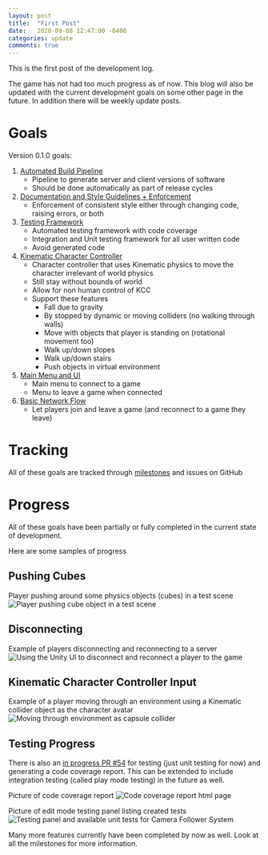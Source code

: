 ```yaml
---
layout: post
title:  "First Post"
date:   2020-09-08 12:47:00 -0400
categories: update
comments: true
---
```


This is the first post of the development log.

The game has not had too much progress as of now. This blog will also be updated with the current development goals on some other page in the future. In addition there will be weekly update posts.

# Goals
Version 0.1.0 goals:
1. [Automated Build Pipeline](https://github.com/nicholas-maltbie/PropHunt/milestone/5)
    * Pipeline to generate server and client versions of software
    * Should be done automatically as part of release cycles
2. [Documentation and Style Guidelines + Enforcement](https://github.com/nicholas-maltbie/PropHunt/milestone/7)
    * Enforcement of consistent style either through changing code, raising errors, or both
3. [Testing Framework](https://github.com/nicholas-maltbie/PropHunt/milestone/4)
    * Automated testing framework with code coverage
    * Integration and Unit testing framework for all user written code
    * Avoid generated code
4. [Kinematic Character Controller](https://github.com/nicholas-maltbie/PropHunt/milestone/1)
    * Character controller that uses Kinematic physics to move the character irrelevant of world physics
    * Still stay without bounds of world
    * Allow for non human control of KCC
    * Support these features
      * Fall due to gravity
      * By stopped by dynamic or moving colliders (no walking through walls)
      * Move with objects that player is standing on (rotational movement too)
      * Walk up/down slopes
      * Walk up/down stairs
      * Push objects in virtual environment
5. [Main Menu and UI](https://github.com/nicholas-maltbie/PropHunt/milestone/3)
    * Main menu to connect to a game
    * Menu to leave a game when connected
6. [Basic Network Flow](https://github.com/nicholas-maltbie/PropHunt/milestone/2)
    * Let players join and leave a game (and reconnect to a game they leave)

# Tracking
All of these goals are tracked through [milestones](https://github.com/nicholas-maltbie/PropHunt/milestones) and issues on GitHub

# Progress

All of these goals have been partially or fully completed in the current state of development. 

Here are some samples of progress

## Pushing Cubes
Player pushing around some physics objects (cubes) in a test scene
![Player pushing cube object in a test scene](https://drive.google.com/uc?export=view&id=1x6J4Munto54rBrfuJdZ6Tb12Y10_H-84)

## Disconnecting
Example of players disconnecting and reconnecting to a server
![Using the Unity UI to disconnect and reconnect a player to the game](https://drive.google.com/uc?export=view&id=1Pcq0zZmWFOrZ0axH7po5128RF8CkfnUC)

## Kinematic Character Controller Input
Example of a player moving through an environment using a Kinematic collider object as the character avatar
![Moving through environment as capsule collider](https://drive.google.com/uc?export=view&id=19KHRFQ5WI72MIlM6k773cXjRowxOI3q8)

## Testing Progress
There is also an [in progress PR #54](https://github.com/nicholas-maltbie/PropHunt/pull/54) for testing (just unit testing for now) and generating a code coverage report. This can be extended to include integration testing (called play mode testing) in the future as well. 

Picture of code coverage report
![Code coverage report html page](https://drive.google.com/uc?export=view&id=1xr18qkRAPjmDkkmlDOHdhj2Loyl_roxv)

Picture of edit mode testing panel listing created tests
![Testing panel and available unit tests for Camera Follower System](https://drive.google.com/uc?export=view&id=1XJS79iLnyJE0r9qr0Q4jzmLAbrJBog3L)

Many more features currently have been completed by now as well. Look at all the milestones for more information.
